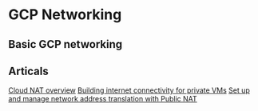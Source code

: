 # GCP Networking

## Basic GCP networking

## Articals

[Cloud NAT overview](https://cloud.google.com/nat/docs/overview)
[Building internet connectivity for private VMs](https://cloud.google.com/architecture/building-internet-connectivity-for-private-vms#terraform_2)
[Set up and manage network address translation with Public NAT](https://cloud.google.com/nat/docs/set-up-manage-network-address-translation)
